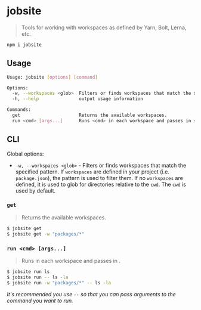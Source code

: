 # jobsite

> Tools for working with workspaces as defined by Yarn, Bolt, Lerna, etc.

```sh
npm i jobsite
```

## Usage

```sh
Usage: jobsite [options] [command]

Options:
  -w, --workspaces <glob>  Filters or finds workspaces that match the specified pattern.
  -h, --help               output usage information

Commands:
  get                      Returns the available workspaces.
  run <cmd> [args...]      Runs <cmd> in each workspace and passes in <options>.
```

## CLI

Global options:

- `-w, --workspaces <glob>` - Filters or finds workspaces that match the
  specified pattern. If `workspaces` are defined in your project (i.e.
  `package.json`), the pattern is used to filter them. If no `workspaces` are
  defined, it is used to glob for directories relative to the `cwd`. The `cwd`
  is used by default.

### `get`

> Returns the available workspaces.

```sh
$ jobsite get
$ jobsite get -w "packages/*"
```

### `run <cmd> [args...]`

> Runs <cmd> in each workspace and passes in <options>.

```sh
$ jobsite run ls
$ jobsite run -- ls -la
$ jobsite run -w "packages/*" -- ls -la
```

_It's recommended you use `--` so that you can pass arguments to the command you
want to run._
